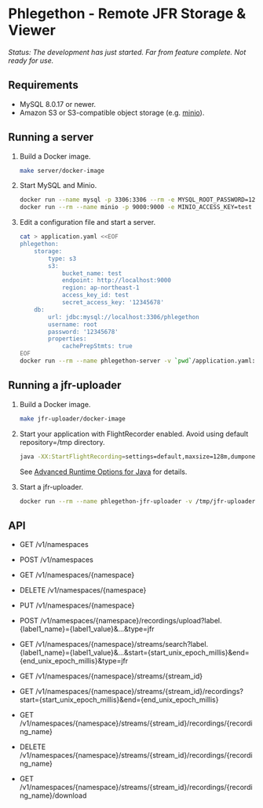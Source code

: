 Phlegethon - Remote JFR Storage &amp; Viewer
============================================

*Status: The development has just started. Far from feature complete. Not ready for use.*

Requirements
------------

* MySQL 8.0.17 or newer.
* Amazon S3 or S3-compatible object storage (e.g. [minio](https://github.com/minio/minio)).

Running a server
----------------

1. Build a Docker image.

   ```sh
   make server/docker-image
   ```

2. Start MySQL and Minio.

   ```sh
   docker run --name mysql -p 3306:3306 --rm -e MYSQL_ROOT_PASSWORD=12345678 -e MYSQL_DATABASE=phlegethon mysql
   docker run --rm --name minio -p 9000:9000 -e MINIO_ACCESS_KEY=test -e MINIO_SECRET_KEY=12345678 minio/minio server /data
   ```

3. Edit a configuration file and start a server.

   ```sh
   cat > application.yaml <<EOF
   phlegethon:
       storage:
           type: s3
           s3:
               bucket_name: test
               endpoint: http://localhost:9000
               region: ap-northeast-1
               access_key_id: test
               secret_access_key: '12345678'
       db:
           url: jdbc:mysql://localhost:3306/phlegethon
           username: root
           password: '12345678'
           properties:
               cachePrepStmts: true
   EOF
   docker run --rm --name phlegethon-server -v `pwd`/application.yaml:/etc/phlegethon/application.yaml:ro -p 8080:8080 bazel/server/src/main/java/net/thisptr/phlegethon/server:docker-image --spring.config.additional-location=file::///etc/phlegethon/
   ```

Running a jfr-uploader
----------------------

1. Build a Docker image.

   ```sh
   make jfr-uploader/docker-image
   ```

2. Start your application with FlightRecorder enabled. Avoid using default repository=/tmp directory.

   ```sh
   java -XX:StartFlightRecording=settings=default,maxsize=128m,dumponexit=true,filename=/tmp/jfr-uploader-test/ -XX:FlightRecorderOptions=repository=/tmp/jfr-uploader-test,maxchunksize=12m ...
   ```

   See [Advanced Runtime Options for Java](https://docs.oracle.com/en/java/javase/13/docs/specs/man/java.html#advanced-runtime-options-for-java) for details.

3. Start a jfr-uploader.

   ```sh
   docker run --rm --name phlegethon-jfr-uploader -v /tmp/jfr-uploader-test:/tmp/jfr-uploader-test bazel/jfr-uploader:image --label container_name=test --url http://<SERVER_IP>:8080 --namespace test --jfr-repository /tmp/jfr-uploader-test
   ```

API
---

* GET /v1/namespaces

* POST /v1/namespaces

* GET /v1/namespaces/{namespace}

* DELETE /v1/namespaces/{namespace}

* PUT /v1/namespaces/{namespace}

* POST /v1/namespaces/{namespace}/recordings/upload?label.{label1_name}={label1_value}&amp;...&amp;type=jfr

* GET /v1/namespaces/{namespace}/streams/search?label.{label1_name}={label1_value}&amp;...&amp;start={start_unix_epoch_millis}&amp;end={end_unix_epoch_millis}&amp;type=jfr

* GET /v1/namespaces/{namespace}/streams/{stream_id}

* GET /v1/namespaces/{namespace}/streams/{stream_id}/recordings?start={start_unix_epoch_millis}&amp;end={end_unix_epoch_millis}

* GET /v1/namespaces/{namespace}/streams/{stream_id}/recordings/{recording_name}

* DELETE /v1/namespaces/{namespace}/streams/{stream_id}/recordings/{recording_name}

* GET /v1/namespaces/{namespace}/streams/{stream_id}/recordings/{recording_name}/download

